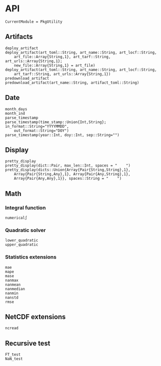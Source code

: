 # API
```@meta
CurrentModule = PkgUtility
```




## Artifacts

```@docs
deploy_artifact
deploy_artifact(art_toml::String, art_name::String, art_locf::String,
    art_file::Array{String,1}, art_tarf::String, art_urls::Array{String,1};
    new_file::Array{String,1} = art_file)
deploy_artifact(art_toml::String, art_name::String, art_locf::String,
    art_tarf::String, art_urls::Array{String,1})
predownload_artifact
predownload_artifact(art_name::String, artifact_toml::String)
```




## Date
```@docs
month_days
month_ind
parse_timestamp
parse_timestamp(time_stamp::Union{Int,String}; in_format::String="YYYYMMDD",
    out_format::String="DOY")
parse_timestamp(year::Int, doy::Int, sep::String="")
```




## Display

```@docs
pretty_display
pretty_display(dict::Pair, max_len::Int, spaces = "    ")
pretty_display(dicts::Union{Array{Pair{String,String},1},
    Array{Pair{String,Any},1}, Array{Pair{Any,String},1},
    Array{Pair{Any,Any},1}}, spaces::String = "    ")
```




## Math

### Integral function

```@docs
numerical∫
```

### Quadratic solver

```@docs
lower_quadratic
upper_quadratic
```

### Statistics extensions

```@docs
mae
mape
mase
nanmax
nanmean
nanmedian
nanmin
nanstd
rmse
```




## NetCDF extensions

```@docs
ncread
```




## Recursive test

```@docs
FT_test
NaN_test
```
